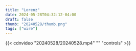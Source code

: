 ```yaml
---
title: "Lorenz"
date: 2024-05-28T04:32:12-04:00
draft: false
thumb: "20240528/thumb.png"
tags: ["wire"]
---
```


{{< cdnvideo "20240528/20240528.mp4" "" "controls" >}}
